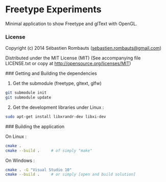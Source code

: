 Freetype Experiments
====================

Minimal application to show Freetype and glText with OpenGL.

### License

Copyright (c) 2014 Sébastien Rombauts (sebastien.rombauts@gmail.com)

Distributed under the MIT License (MIT) (See accompanying file LICENSE.txt
or copy at http://opensource.org/licenses/MIT)

### Getting and Building the dependencies

1. Get the submodule (freetype, gltext, glfw)

```bash
git submodule init
git submodule update
```

2. Get the development libraries under Linux :

```bash
sudo apt-get install libxrandr-dev libxi-dev
```

### Building the application

On Linux :

```bash
cmake .
cmake --build .     # of simply "make"
```

On Windows :

```bash
cmake . -G "Visual Studio 10"
cmake --build .     # or simply [open and build solution]
```
